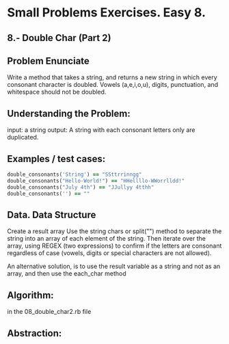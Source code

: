 # Small Problems Exercises. Easy 8.

## 8.- Double Char (Part 2)

## Problem Enunciate
Write a method that takes a string, and returns a new string in which every consonant character is doubled. Vowels (a,e,i,o,u), digits, punctuation, and whitespace should not be doubled.

## Understanding the Problem:

input: a string
output: A string with each consonant letters only are duplicated.


## Examples / test cases:

```ruby
double_consonants('String') == "SSttrrinngg"
double_consonants("Hello-World!") == "HHellllo-WWorrlldd!"
double_consonants("July 4th") == "JJullyy 4tthh"
double_consonants('') == ""
```

## Data. Data Structure

Create a result array
Use the string chars or split("") method to separate the string into an array of each element of the string.
Then iterate over the array, using REGEX (two expressions) to confirm if the letters are consonant regardless of case (vowels, digits or special characters are not allowed).

An alternative solution, is to use the result variable as a string and not as an array, and then use the each_char method
 
## Algorithm:

in the 08_double_char2.rb file

## Abstraction: